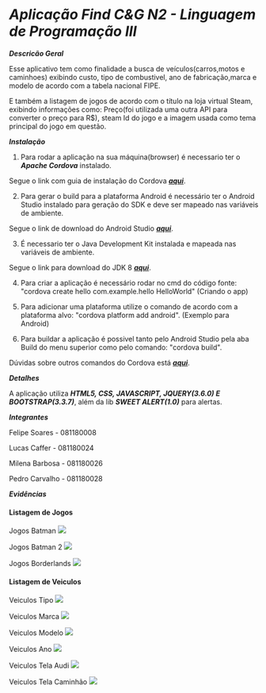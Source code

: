 # ***Aplicação Find C&G N2 - Linguagem de Programação III***

***Descricão Geral***

Esse aplicativo tem como finalidade a busca de veículos(carros,motos e caminhoes) exibindo custo, tipo de combustivel,
ano de fabricação,marca e modelo de acordo com a tabela nacional FIPE.

E também a listagem de jogos de acordo com o título na loja virtual Steam, exibindo informações como: Preço(foi utilizada
uma outra API para converter o preço para R$), steam Id do jogo e a imagem usada como tema principal do jogo em questão.

***Instalação***

1. Para rodar a aplicação na sua máquina(browser) é necessario ter o ***Apache Cordova*** instalado.

Segue o link com guia de instalação do Cordova ***[aqui](https://cordova.apache.org/#getstarted)***.

2. Para gerar o build para a plataforma Android é necessário ter o Android Studio instalado para geração do SDK e deve ser mapeado nas variáveis de ambiente.

Segue o link de download do Android Studio ***[aqui](https://developer.android.com/studio)***.

3. É necessario ter o Java Development Kit instalada e mapeada nas variáveis de ambiente.

Segue o link para download do JDK 8 ***[aqui](https://www.oracle.com/br/java/technologies/javase/javase-jdk8-downloads.html)***.

4. Para criar a aplicação é necessário rodar no cmd do código fonte: "cordova create hello com.example.hello HelloWorld"
(Criando o app)

5. Para adicionar uma plataforma utilize o comando de acordo com a plataforma alvo: "cordova platform add android".
(Exemplo para Android)

6. Para buildar a aplicação é possivel tanto pelo Android Studio pela aba Build do menu superior como pelo comando: "cordova build".

Dúvidas sobre outros comandos do Cordova está ***[aqui](https://cordova.apache.org/docs/en/3.1.0/guide/cli/)***.

***Detalhes***

A aplicação utiliza ***HTML5, CSS, JAVASCRIPT, JQUERY(3.6.0) E BOOTSTRAP(3.3.7)***, além da lib ***SWEET ALERT(1.0)*** para alertas.

***Integrantes***


Felipe Soares - 081180008

Lucas Caffer - 081180024

Milena Barbosa - 081180026

Pedro Carvalho - 081180028

***Evidências***

#### Listagem de Jogos

Jogos Batman
<img src="Evidencias_e_APK/Prints_Jogos/Print_TelaJogos.jpg" />


Jogos Batman 2
<img src="Evidencias_e_APK/Prints_Jogos/Print_TelaJogos2.jpg" />


Jogos Borderlands
<img src="Evidencias_e_APK/Prints_Jogos/Print_telaJogos3.jpg" />


#### Listagem de Veiculos

Veiculos Tipo
<img src="Evidencias_e_APK/Prints_Veiculos/Print_Tipo.jpg" />


Veiculos Marca
<img src="Evidencias_e_APK/Prints_Veiculos/Print_Marca.jpg" />


Veiculos Modelo
<img src="Evidencias_e_APK/Prints_Veiculos/Print_Modelo.jpg" />


Veiculos Ano
<img src="Evidencias_e_APK/Prints_Veiculos/Print_Ano.jpg" />


Veiculos Tela Audi
<img src="Evidencias_e_APK/Prints_Veiculos/Print_TelaVeiculos.jpg" />


Veiculos Tela Caminhão
<img src="Evidencias_e_APK/Prints_Veiculos/Print_TelaVeiculos2.jpg" />
